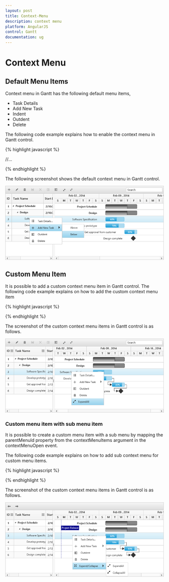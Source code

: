 ```yaml
---
layout: post
title: Context-Menu
description: context menu
platform: AngularJS
control: Gantt
documentation: ug
---
```

# Context Menu

## Default Menu Items

Context menu in Gantt has the following default menu items,

* Task Details
* Add New Task
* Indent
* Outdent
* Delete

The following code example explains how to enable the context menu in Gantt control.

{% highlight javascript %}

<!doctype html>
<html lang="en" ng-app="listCtrl">
   <head>
      //...
   </head>
   <body ng-controller="GanttCtrl">
      <!--Add  Gantt control here-->    
      <div id="GanttContainer" ej-gantt
      //...
        e-enablecontextmenu= "true"   
        >
      </div>
   </body>
</html>

{% endhighlight %}

The following screenshot shows the default context menu in Gantt control.

![](Context-Menu_images/Context-Menu_img1.png)

## Custom Menu Item

It is possible to add a custom context menu item in Gantt control. The following code example explains on how to add the custom context menu item

{% highlight javascript %}

 <body ng-controller="GanttCtrl">
   <!--Add  Gantt control here-->    
   <div id="GanttContainer" ej-gantt
      //...
      e-contextmenuopen= "contextMenuOpen"   
      >
   </div>
<script>
   function contextMenuOpen(args){           
         args.contextMenuItems.push({
             headerText: "Expand/Collapse",
             menuId: "expand",
             iconPath: "url(Expand-02-WF.png)",
             eventHandler: function() {
                 //event handler for custom menu items
             }
         });
          }
          angular.module('listCtrl', ['ejangular'])
           .controller('GanttCtrl', function ($scope) {
               //...
               $scope.contextMenuOpen=contextMenuOpen;
          });     
</script>
</body>

{% endhighlight %}

The screenshot of the custom context menu items in Gantt control is as follows.

![](Context-Menu_images/Context-Menu_img2.png)

### Custom menu item with sub menu item

It is possible to create a custom menu item with a sub menu by mapping the parentMenuId property from the contextMenuItems argument in the contextMenuOpen event.

The following code example explains on how to add sub context menu for custom menu items.

{% highlight javascript %}

 <body ng-controller="GanttCtrl">
   <!--Add  Gantt control here-->    
   <div id="GanttContainer" ej-gantt
      //...
      e-contextmenuopen= "contextMenuOpen"   
      >
   </div>
<script>
   function contextMenuOpen(args){           
        args.contextMenuItems.push({
            headerText: "Expand/Collapse",
            menuId: "expand",
            iconPath: "url(Navigation-Up-02-WF.png)",
            eventHandler: function() {
                //event handler for custom menu items
            }
        });
        args.contextMenuItems.push({
            headerText: "ExpandAll",
            menuId: "expandall",
            parentMenuId: "expand",
            iconPath: "url(Expand-02-WF.png)",
            eventHandler: function() {
                //event handler for custom menu items
            }
        });
        args.contextMenuItems.push({
            headerText: "CollapseAll",
            menuId: "collapseall",
            parentMenuId: "expand",
            iconPath: "url(shrink2.png)",
            eventHandler: function() {
                //event handler for custom menu items
            }
        });
        }
          angular.module('listCtrl', ['ejangular'])
           .controller('GanttCtrl', function ($scope) {
               //...
               $scope.contextMenuOpen=contextMenuOpen;
          });     
</script>
</body>

{% endhighlight %}

The screenshot of the custom context menu items in Gantt control is as follows.

![](Context-Menu_images/Context-Menu_img3.png)

